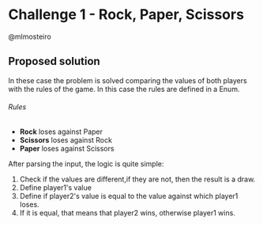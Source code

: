 # Challenge 1 - Rock, Paper, Scissors
@mlmosteiro

## Proposed solution
In these case the problem is solved comparing the values of both players with the rules of the game. In this case the rules are defined in a Enum.
###### Rules
- **Rock** loses against Paper
- **Scissors** loses against Rock
- **Paper** loses against Scissors

After parsing the input, the logic is quite simple:
1. Check if the values are different,if they are not, then the result is a draw. 
2. Define player1's value
3. Define if player2's value is equal to the value against which player1 loses. 
4. If it is equal, that means that player2 wins, otherwise player1 wins. 
 
